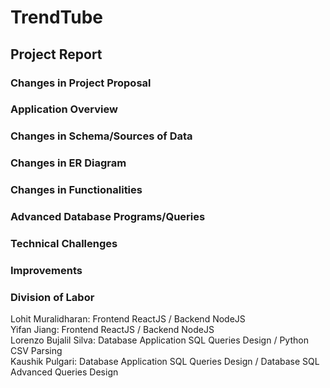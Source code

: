 # TrendTube

## Project Report

### Changes in Project Proposal

### Application Overview

### Changes in Schema/Sources of Data

### Changes in ER Diagram

### Changes in Functionalities

### Advanced Database Programs/Queries

### Technical Challenges

### Improvements

### Division of Labor
Lohit Muralidharan: Frontend ReactJS / Backend NodeJS <br/>
Yifan Jiang: Frontend ReactJS / Backend NodeJS <br/>
Lorenzo Bujalil Silva: Database Application SQL Queries Design / Python CSV Parsing <br/>
Kaushik Pulgari: Database Application SQL Queries Design / Database SQL Advanced Queries Design <br/>

